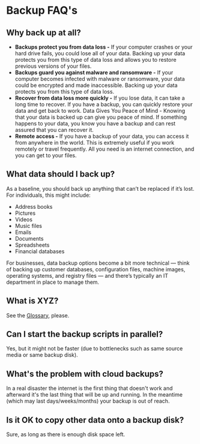 Backup FAQ's
============

Why back up at all?
-------------------
* **Backups protect you from data loss -** If your computer crashes or your hard drive fails, you could lose all of your data. Backing up your data protects you from this type of data loss and allows you to restore previous versions of your files.
* **Backups guard you against malware and ransomware -** If your computer becomes infected with malware or ransomware, your data could be encrypted and made inaccessible. Backing up your data protects you from this type of data loss.
* **Recover from data loss more quickly -** If you lose data, it can take a long time to recover. If you have a backup, you can quickly restore your data and get back to work.
Data Gives You Peace of Mind - Knowing that your data is backed up can give you peace of mind. If something happens to your data, you know you have a backup and can rest assured that you can recover it.
* **Remote access -** If you have a backup of your data, you can access it from anywhere in the world. This is extremely useful if you work remotely or travel frequently. All you need is an internet connection, and you can get to your files.

What data should I back up? 
---------------------------
As a baseline, you should back up anything that can’t be replaced if it’s lost.  For individuals, this might include:

* Address books
* Pictures
* Videos
* Music files
* Emails
* Documents
* Spreadsheets
* Financial databases 

For businesses, data backup options become a bit more technical — think of backing up customer databases, configuration files, machine images, operating systems, and registry files — and there’s typically an IT department in place to manage them.

What is XYZ?
------------
See the [Glossary](Glossary.md), please.

Can I start the backup scripts in parallel?
-------------------------------------------
Yes, but it might not be faster (due to bottlenecks such as same source media or same backup disk).

What's the problem with cloud backups?
--------------------------------------
In a real disaster the internet is the first thing that doesn't work and afterward it's the last thing that will be up and running. In the meantime (which may last days/weeks/months) your backup is out of reach.

Is it OK to copy other data onto a backup disk?
-----------------------------------------------
Sure, as long as there is enough disk space left.

